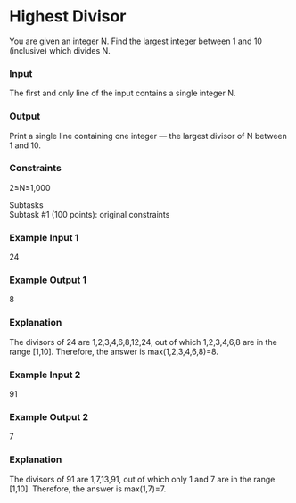 # Highest Divisor

You are given an integer N. Find the largest integer between 1 and 10 (inclusive) which divides N.

### Input
The first and only line of the input contains a single integer N.

### Output
Print a single line containing one integer ― the largest divisor of N between 1 and 10.

### Constraints
2≤N≤1,000

Subtasks\
Subtask #1 (100 points): original constraints

### Example Input 1
24
### Example Output 1
8

### Explanation
The divisors of 24 are 1,2,3,4,6,8,12,24, out of which 1,2,3,4,6,8 are in the range [1,10]. Therefore, the answer is max(1,2,3,4,6,8)=8.

### Example Input 2
91
### Example Output 2
7

### Explanation
The divisors of 91 are 1,7,13,91, out of which only 1 and 7 are in the range [1,10]. Therefore, the answer is max(1,7)=7.
